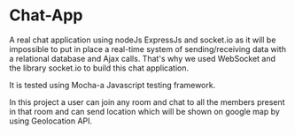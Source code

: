 # Chat-App

A real chat application using nodeJs ExpressJs and socket.io as it will be impossible to put in place a real-time system of sending/receiving data with a relational database and Ajax calls. That's why we used WebSocket and the library socket.io to build this chat application.

It is tested using Mocha-a Javascript testing framework.

In this project a user can join any room and chat to all the members present in that room and can send location  which will be shown on google map by using Geolocation API.
